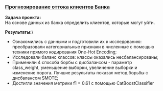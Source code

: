 ### [Прогнозирование оттока клиентов Банка](https://github.com/chusovalex/DataScienceProjects/blob/main/project_05/project_05_churn_model.ipynb)

**Задача проекта:**\
На основе данных из банка определить клиентов, которые могут уйти.

**Результаты:**\
- Ознакомились с данными и подготовили их к исследованию: преобразовали категориальные признаки в численные с помощью техники прямого кодирования One-Hot Encoding;
- Исследовали баланс классов: классы оказались несбалансированы;
- Применили 4 способа борбы с дисбалансом - параметр class_weight, уменьшение выборки, увеличение выборки и изменение порога. Лучшие результаты показал метод борьбы с дисбалансом SMOTE;
- Достигли значения метрики f1 = 0.61 с помощью CatBoostClassifier
